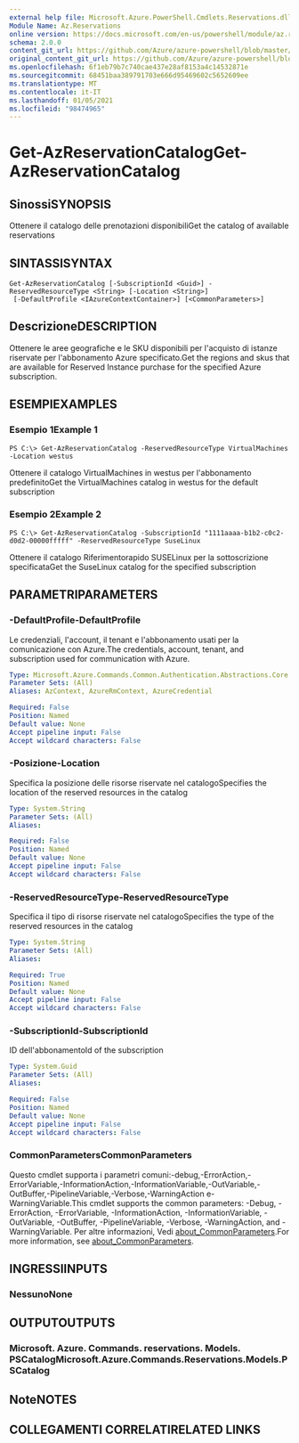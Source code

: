 ```yaml
---
external help file: Microsoft.Azure.PowerShell.Cmdlets.Reservations.dll-Help.xml
Module Name: Az.Reservations
online version: https://docs.microsoft.com/en-us/powershell/module/az.reservations/get-azreservationcatalog
schema: 2.0.0
content_git_url: https://github.com/Azure/azure-powershell/blob/master/src/Reservations/Reservations/help/Get-AzReservationCatalog.md
original_content_git_url: https://github.com/Azure/azure-powershell/blob/master/src/Reservations/Reservations/help/Get-AzReservationCatalog.md
ms.openlocfilehash: 6f1eb79b7c740cae437e28af8153a4c14532871e
ms.sourcegitcommit: 68451baa389791703e666d95469602c5652609ee
ms.translationtype: MT
ms.contentlocale: it-IT
ms.lasthandoff: 01/05/2021
ms.locfileid: "98474965"
---
```

# <span data-ttu-id="39761-101">Get-AzReservationCatalog</span><span class="sxs-lookup"><span data-stu-id="39761-101">Get-AzReservationCatalog</span></span>

## <span data-ttu-id="39761-102">Sinossi</span><span class="sxs-lookup"><span data-stu-id="39761-102">SYNOPSIS</span></span>
<span data-ttu-id="39761-103">Ottenere il catalogo delle prenotazioni disponibili</span><span class="sxs-lookup"><span data-stu-id="39761-103">Get the catalog of available reservations</span></span>

## <span data-ttu-id="39761-104">SINTASSI</span><span class="sxs-lookup"><span data-stu-id="39761-104">SYNTAX</span></span>

```
Get-AzReservationCatalog [-SubscriptionId <Guid>] -ReservedResourceType <String> [-Location <String>]
 [-DefaultProfile <IAzureContextContainer>] [<CommonParameters>]
```

## <span data-ttu-id="39761-105">Descrizione</span><span class="sxs-lookup"><span data-stu-id="39761-105">DESCRIPTION</span></span>
<span data-ttu-id="39761-106">Ottenere le aree geografiche e le SKU disponibili per l'acquisto di istanze riservate per l'abbonamento Azure specificato.</span><span class="sxs-lookup"><span data-stu-id="39761-106">Get the regions and skus that are available for Reserved Instance purchase for the specified Azure subscription.</span></span>

## <span data-ttu-id="39761-107">ESEMPI</span><span class="sxs-lookup"><span data-stu-id="39761-107">EXAMPLES</span></span>

### <span data-ttu-id="39761-108">Esempio 1</span><span class="sxs-lookup"><span data-stu-id="39761-108">Example 1</span></span>
```
PS C:\> Get-AzReservationCatalog -ReservedResourceType VirtualMachines -Location westus
```

<span data-ttu-id="39761-109">Ottenere il catalogo VirtualMachines in westus per l'abbonamento predefinito</span><span class="sxs-lookup"><span data-stu-id="39761-109">Get the VirtualMachines catalog in westus for the default subscription</span></span>

### <span data-ttu-id="39761-110">Esempio 2</span><span class="sxs-lookup"><span data-stu-id="39761-110">Example 2</span></span>
```
PS C:\> Get-AzReservationCatalog -SubscriptionId "1111aaaa-b1b2-c0c2-d0d2-00000fffff" -ReservedResourceType SuseLinux
```

<span data-ttu-id="39761-111">Ottenere il catalogo Riferimentorapido SUSELinux per la sottoscrizione specificata</span><span class="sxs-lookup"><span data-stu-id="39761-111">Get the SuseLinux catalog for the specified subscription</span></span>

## <span data-ttu-id="39761-112">PARAMETRI</span><span class="sxs-lookup"><span data-stu-id="39761-112">PARAMETERS</span></span>

### <span data-ttu-id="39761-113">-DefaultProfile</span><span class="sxs-lookup"><span data-stu-id="39761-113">-DefaultProfile</span></span>
<span data-ttu-id="39761-114">Le credenziali, l'account, il tenant e l'abbonamento usati per la comunicazione con Azure.</span><span class="sxs-lookup"><span data-stu-id="39761-114">The credentials, account, tenant, and subscription used for communication with Azure.</span></span>

```yaml
Type: Microsoft.Azure.Commands.Common.Authentication.Abstractions.Core.IAzureContextContainer
Parameter Sets: (All)
Aliases: AzContext, AzureRmContext, AzureCredential

Required: False
Position: Named
Default value: None
Accept pipeline input: False
Accept wildcard characters: False
```

### <span data-ttu-id="39761-115">-Posizione</span><span class="sxs-lookup"><span data-stu-id="39761-115">-Location</span></span>
<span data-ttu-id="39761-116">Specifica la posizione delle risorse riservate nel catalogo</span><span class="sxs-lookup"><span data-stu-id="39761-116">Specifies the location of the reserved resources in the catalog</span></span>

```yaml
Type: System.String
Parameter Sets: (All)
Aliases:

Required: False
Position: Named
Default value: None
Accept pipeline input: False
Accept wildcard characters: False
```

### <span data-ttu-id="39761-117">-ReservedResourceType</span><span class="sxs-lookup"><span data-stu-id="39761-117">-ReservedResourceType</span></span>
<span data-ttu-id="39761-118">Specifica il tipo di risorse riservate nel catalogo</span><span class="sxs-lookup"><span data-stu-id="39761-118">Specifies the type of the reserved resources in the catalog</span></span>

```yaml
Type: System.String
Parameter Sets: (All)
Aliases:

Required: True
Position: Named
Default value: None
Accept pipeline input: False
Accept wildcard characters: False
```

### <span data-ttu-id="39761-119">-SubscriptionId</span><span class="sxs-lookup"><span data-stu-id="39761-119">-SubscriptionId</span></span>
<span data-ttu-id="39761-120">ID dell'abbonamento</span><span class="sxs-lookup"><span data-stu-id="39761-120">Id of the subscription</span></span>

```yaml
Type: System.Guid
Parameter Sets: (All)
Aliases:

Required: False
Position: Named
Default value: None
Accept pipeline input: False
Accept wildcard characters: False
```

### <span data-ttu-id="39761-121">CommonParameters</span><span class="sxs-lookup"><span data-stu-id="39761-121">CommonParameters</span></span>
<span data-ttu-id="39761-122">Questo cmdlet supporta i parametri comuni:-debug,-ErrorAction,-ErrorVariable,-InformationAction,-InformationVariable,-OutVariable,-OutBuffer,-PipelineVariable,-Verbose,-WarningAction e-WarningVariable.</span><span class="sxs-lookup"><span data-stu-id="39761-122">This cmdlet supports the common parameters: -Debug, -ErrorAction, -ErrorVariable, -InformationAction, -InformationVariable, -OutVariable, -OutBuffer, -PipelineVariable, -Verbose, -WarningAction, and -WarningVariable.</span></span> <span data-ttu-id="39761-123">Per altre informazioni, Vedi [about_CommonParameters](http://go.microsoft.com/fwlink/?LinkID=113216).</span><span class="sxs-lookup"><span data-stu-id="39761-123">For more information, see [about_CommonParameters](http://go.microsoft.com/fwlink/?LinkID=113216).</span></span>

## <span data-ttu-id="39761-124">INGRESSI</span><span class="sxs-lookup"><span data-stu-id="39761-124">INPUTS</span></span>

### <span data-ttu-id="39761-125">Nessuno</span><span class="sxs-lookup"><span data-stu-id="39761-125">None</span></span>

## <span data-ttu-id="39761-126">OUTPUT</span><span class="sxs-lookup"><span data-stu-id="39761-126">OUTPUTS</span></span>

### <span data-ttu-id="39761-127">Microsoft. Azure. Commands. reservations. Models. PSCatalog</span><span class="sxs-lookup"><span data-stu-id="39761-127">Microsoft.Azure.Commands.Reservations.Models.PSCatalog</span></span>

## <span data-ttu-id="39761-128">Note</span><span class="sxs-lookup"><span data-stu-id="39761-128">NOTES</span></span>

## <span data-ttu-id="39761-129">COLLEGAMENTI CORRELATI</span><span class="sxs-lookup"><span data-stu-id="39761-129">RELATED LINKS</span></span>
